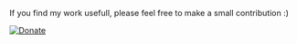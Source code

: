 If you find my work usefull, please feel free to make a small contribution :)

[![Donate](https://img.shields.io/badge/Donate-PayPal-green.svg)](https://www.paypal.com/cgi-bin/webscr?cmd=_s-xclick&hosted_button_id=CFA4MP6EEF3PW)
